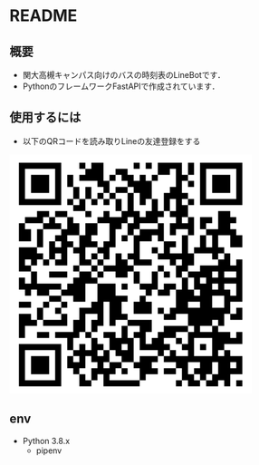 # README

## 概要
- 関大高槻キャンパス向けのバスの時刻表のLineBotです．
- PythonのフレームワークFastAPIで作成されています．

## 使用するには
- 以下のQRコードを読み取りLineの友達登録をする

![](media/readme/linebot_add_QR.png?raw=true)

## env
- Python 3.8.x
    - pipenv
